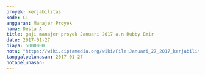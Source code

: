 ```yaml
---
proyek: kerjabilitas
kode: C1
anggaran: Manajer Proyek
nama: Desta A
title: gaji manajer proyek Januari 2017 a.n Rubby Emir
date: 2017-01-27
biaya: 5000000
nota: "https://wiki.ciptamedia.org/wiki/File:Januari_27_2017_kerjabilitas_C1_gaji_manajer_proyek_rubby475.jpg"
tanggalpelunasan: 2017-01-27
notapelunasan:
---
```

